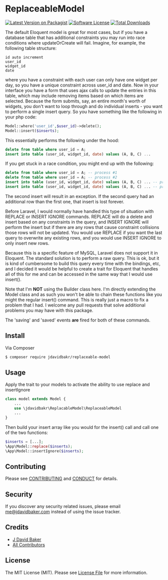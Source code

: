 # ReplaceableModel

[![Latest Version on Packagist][ico-version]][link-packagist]
[![Software License][ico-license]](LICENSE.md)
[![Total Downloads][ico-downloads]][link-downloads]

The default Eloquent model is great for most cases, but if you have a database table that has additional constraints you may run into race conditions where updateOrCreate will fail.
Imagine, for example, the following table structure:

```
id auto increment
user_id
widget_id
date
```

where you have a constraint with each user can only have one widget per day, so you have a unique constraint across user_id and date.  Now in your interface you have a form that uses ajax calls to update the entries in this table, which may include removing items based on which items are selected.  Because the form submits, say, an entire month's worth of widgets, you don't want to loop through and do individual inserts - you want to perform a single insert query. So you have something like the following in your php code:

``` php
Model::where('user_id',$user_id)->delete();
Model::insert($inserts);
```

This essentially performs the following under the hood:

``` sql
delete from table where user_id = A;
insert into table (user_id, widget_id, date) values (A, B, C) ...
```

If you get stuck in a race condition, you might end up with the following:

``` sql
delete from table where user_id = A; -- process #1
delete from table where user_id = A; -- process #2
insert into table (user_id, widget_id, date) values (A, B, C) ... -- process #1
insert into table (user_id, widget_id, date) values (A, B, C) ... -- process #2 - Exception!
```

The second insert will result in an exception.  If the second query had an additional row than the first one, that insert is lost forever.

Before Laravel, I would normally have handled this type of situation with REPLACE or INSERT IGNORE commands.  REPLACE will do a delete and insert based on any constraints in the query, and INSERT IGNORE will perform the insert but if there are any rows that cause constraint collisions those rows will not be updated.  You would use REPLACE if you want the last query to overwrite any existing rows, and you would use INSERT IGNORE to only insert new rows.

Because this is a specific feature of MySQL, Laravel does not support it in Eloquent.  The standard solution is to perform a raw query.  This is ok, but it is kind of cumbersome to build this query every time with the bindings, etc, and I decided it would be helpful to create a trait for Eloquent that handles all of this for me and can be accessed in the same way that I would use insert().

Note that I'm **NOT** using the Builder class here.  I'm directly extending the Model class and as such you won't be able to chain these functions like you might the regular insert() command.  This is really just a macro to fix a problem that I had.  I welcome any pull requests that solve additional problems you may have with this package.

The 'saving' and 'saved' events **are** fired for both of these commands.

## Install

Via Composer

``` bash
$ composer require jdavidbakr/replaceable-model
```

## Usage

Apply the trait to your models to activate the ability to use replace and insertIgnore

``` php
class model extends Model {
	...	
	use \jdavidbakr\ReplacableModel\ReplaceableModel
	...
}
```

Then build your insert array like you would for the insert() call and call one of the two functions:

``` php
$inserts = [...];
\App\Model::replace($inserts);
\App\Model::insertIgnore($inserts);
```

## Contributing

Please see [CONTRIBUTING](CONTRIBUTING.md) and [CONDUCT](CONDUCT.md) for details.

## Security

If you discover any security related issues, please email me@jdavidbaker.com instead of using the issue tracker.

## Credits

- [J David Baker][link-author]
- [All Contributors][link-contributors]

## License

The MIT License (MIT). Please see [License File](LICENSE.md) for more information.

[ico-version]: https://img.shields.io/packagist/v/jdavidbakr/ReplaceableModel.svg?style=flat-square
[ico-license]: https://img.shields.io/badge/license-MIT-brightgreen.svg?style=flat-square
[ico-travis]: https://img.shields.io/travis/jdavidbakr/ReplaceableModel/master.svg?style=flat-square
[ico-scrutinizer]: https://img.shields.io/scrutinizer/coverage/g/jdavidbakr/ReplaceableModel.svg?style=flat-square
[ico-code-quality]: https://img.shields.io/scrutinizer/g/jdavidbakr/ReplaceableModel.svg?style=flat-square
[ico-downloads]: https://img.shields.io/packagist/dt/jdavidbakr/ReplaceableModel.svg?style=flat-square

[link-packagist]: https://packagist.org/packages/jdavidbakr/ReplaceableModel
[link-travis]: https://travis-ci.org/jdavidbakr/ReplaceableModel
[link-scrutinizer]: https://scrutinizer-ci.com/g/jdavidbakr/ReplaceableModel/code-structure
[link-code-quality]: https://scrutinizer-ci.com/g/jdavidbakr/ReplaceableModel
[link-downloads]: https://packagist.org/packages/jdavidbakr/ReplaceableModel
[link-author]: https://github.com/jdavidbakr
[link-contributors]: ../../contributors
